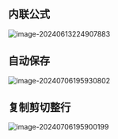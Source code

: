 ## 内联公式

![image-20240613224907883](https://cdn.jsdelivr.net/gh/sword4869/pic1@main/images/202406171554253.png)

## 自动保存

![image-20240706195930802](https://cdn.jsdelivr.net/gh/sword4869/pic1@main/images/202407061959841.png)

## 复制剪切整行

![image-20240706195900199](https://cdn.jsdelivr.net/gh/sword4869/pic1@main/images/202407061959240.png)
